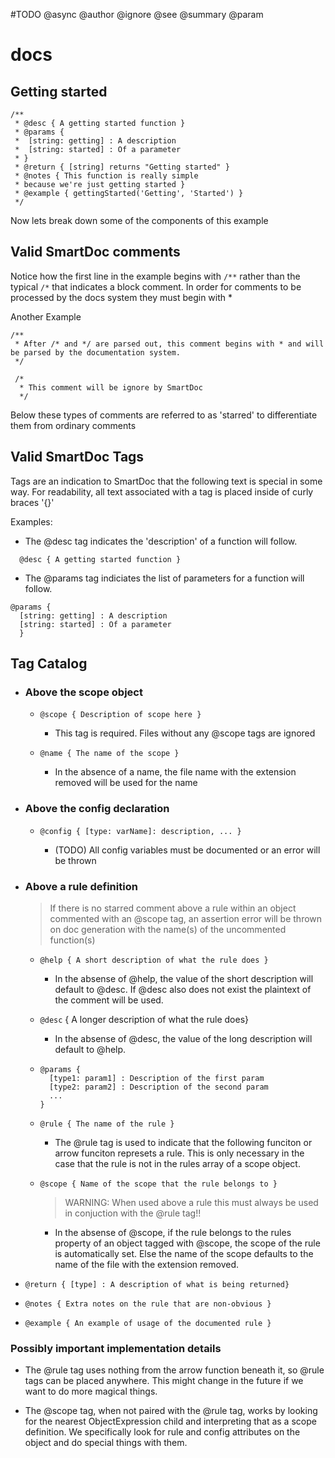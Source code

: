 #TODO
@async
@author
@ignore
@see
@summary
@param

# docs

## Getting started

    /**
     * @desc { A getting started function }
     * @params {
     *  [string: getting] : A description
     *  [string: started] : Of a parameter
     * }
     * @return { [string] returns "Getting started" }
     * @notes { This function is really simple
     * because we're just getting started }
     * @example { gettingStarted('Getting', 'Started') }
     */

Now lets break down some of the components of this example

## Valid SmartDoc comments

Notice how the first line in the example begins with `/**` rather than the typical `/*` that indicates a block comment. In order for comments to be processed by the docs system they must begin with \*

Another Example

```
/**
 * After /* and */ are parsed out, this comment begins with * and will be parsed by the documentation system.
 */

 /*
  * This comment will be ignore by SmartDoc
  */
```

Below these types of comments are referred to as 'starred' to differentiate them from ordinary comments

## Valid SmartDoc Tags

Tags are an indication to SmartDoc that the following text is special in some way. For readability, all text associated with a tag is placed inside of curly braces '{}'

Examples:

- The @desc tag indicates the 'description' of a function will follow.

```
  @desc { A getting started function }
```

- The @params tag indiciates the list of parameters for a function will follow.

```
@params {
  [string: getting] : A description
  [string: started] : Of a parameter
  }
```

## Tag Catalog

- ### Above the scope object

  - `@scope { Description of scope here }`

    - This tag is required. Files without any @scope tags are ignored

  - `@name { The name of the scope }`

    - In the absence of a name, the file name with the extension removed will be used for the name

- ### Above the config declaration

  - `@config { [type: varName]: description, ... }`

    - (TODO) All config variables must be documented or an error will be thrown

- ### Above a rule definition

  > If there is no starred comment above a rule within an object commented with an @scope tag, an assertion error will be thrown on doc generation with the name(s) of the uncommented function(s)

  - `@help { A short description of what the rule does }`

    - In the absense of @help, the value of the short description will default to @desc. If @desc also does not exist the plaintext of the comment will be used.

  - `@desc` { A longer description of what the rule does}

    - In the absense of @desc, the value of the long description will default to @help.

  - ```
    @params {
      [type1: param1] : Description of the first param
      [type2: param2] : Description of the second param
      ...
    }
    ```

  * `@rule { The name of the rule }`

    - The @rule tag is used to indicate that the following funciton or arrow funciton represets a rule. This is only necessary in the case that the rule is not in the rules array of a scope object.

  * `@scope { Name of the scope that the rule belongs to }`
    > WARNING: When used above a rule this must always be used in conjuction with the @rule tag!!
    - In the absense of @scope, if the rule belongs to the rules property of an object tagged with @scope, the scope of the rule is automatically set. Else the name of the scope defaults to the name of the file with the extension removed.

* `@return { [type] : A description of what is being returned}`

* `@notes { Extra notes on the rule that are non-obvious }`

* `@example { An example of usage of the documented rule }`

### Possibly important implementation details

- The @rule tag uses nothing from the arrow function beneath it, so @rule tags can be placed anywhere. This might change in the future if we want to do more magical things.

- The @scope tag, when not paired with the @rule tag, works by looking for the nearest ObjectExpression child and interpreting that as a scope definition. We specifically look for rule and config attributes on the object and do special things with them.
